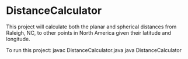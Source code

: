 # DistanceCalculator
This project will calculate both the planar and spherical distances from Raleigh, NC, to other points in North America given their latitude and longitude.

To run this project:
javac DistanceCalculator.java
java DistanceCalculator